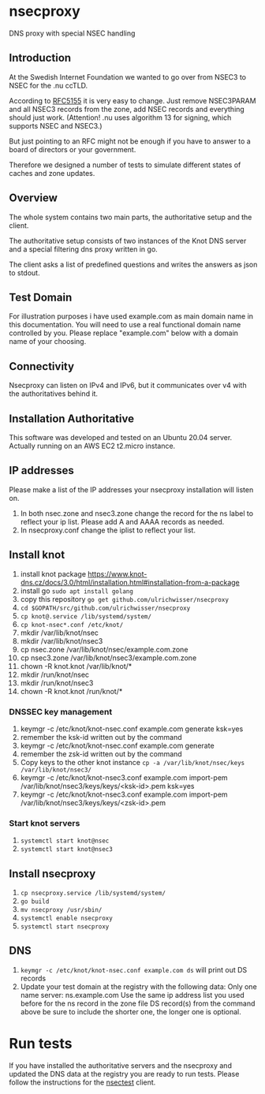 # nsecproxy
DNS proxy with special NSEC handling

## Introduction
At the Swedish Internet Foundation we wanted to go over from NSEC3 to NSEC for the .nu ccTLD.

According to [RFC5155](https://tools.ietf.org/html/rfc5155#section-10.5) it is very easy
to change. Just remove NSEC3PARAM and all NSEC3 records from the zone, add NSEC records
and everything should just work. (Attention! .nu uses algorithm 13 for signing, which supports NSEC and NSEC3.)

But just pointing to an RFC might not be enough if you have to answer to a board
of directors or your government.

Therefore we designed a number of tests to simulate different states of caches and
zone updates.

## Overview
The whole system contains two main parts, the authoritative setup and the client.

The authoritative setup consists of two instances of the Knot DNS server and a
special filtering dns proxy written in go.

The client asks a list of predefined questions and writes the answers as json to stdout.

## Test Domain
For illustration purposes i have used example.com as main domain name in this documentation.
You will need to use a real functional domain name controlled by you.
Please replace "example.com" below with a domain name of your choosing.

## Connectivity
Nsecproxy can listen on IPv4 and IPv6, but it communicates over v4 with the authoritatives behind it.

## Installation Authoritative
This software was developed and tested on an Ubuntu 20.04 server. Actually running on an AWS EC2 t2.micro instance.

## IP addresses
Please make a list of the IP addresses your nsecproxy installation will listen on.
1. In both nsec.zone and nsec3.zone change the record for the ns label to reflect
your ip list. Please add A and AAAA records as needed.
1. In nsecproxy.conf change the iplist to reflect your list.

## Install knot
1. install knot package https://www.knot-dns.cz/docs/3.0/html/installation.html#installation-from-a-package
1. install go `sudo apt install golang`
1. copy this repository `go get github.com/ulrichwisser/nsecproxy`
1. `cd $GOPATH/src/github.com/ulrichwisser/nsecproxy`
1. `cp knot@.service /lib/systemd/system/`
1. `cp knot-nsec*.conf /etc/knot/`
1. mkdir /var/lib/knot/nsec
1. mkdir /var/lib/knot/nsec3
1. cp nsec.zone /var/lib/knot/nsec/example.com.zone
1. cp nsec3.zone /var/lib/knot/nsec3/example.com.zone
1. chown -R knot.knot /var/lib/knot/*
1. mkdir /run/knot/nsec
1. mkdir /run/knot/nsec3
1. chown -R knot.knot /run/knot/*

### DNSSEC key management
1. keymgr -c /etc/knot/knot-nsec.conf example.com generate ksk=yes
1. remember the ksk-id written out by the command
1. keymgr -c /etc/knot/knot-nsec.conf example.com generate
1. remember the zsk-id written out by the command
1. Copy keys to the other knot instance `cp -a /var/lib/knot/nsec/keys /var/lib/knot/nsec3/`
1. keymgr -c /etc/knot/knot-nsec3.conf example.com import-pem /var/lib/knot/nsec3/keys/keys/&lt;ksk-id&gt;.pem ksk=yes
1. keymgr -c /etc/knot/knot-nsec3.conf example.com import-pem /var/lib/knot/nsec3/keys/keys/&lt;zsk-id&gt;.pem

### Start knot servers
1. `systemctl start knot@nsec`
1. `systemctl start knot@nsec3`

## Install nsecproxy
1. `cp nsecproxy.service /lib/systemd/system/`
1. `go build`
1. `mv nsecproxy /usr/sbin/`
1. `systemctl enable nsecproxy`
1. `systemctl start nsecproxy`

## DNS
1. `keymgr -c /etc/knot/knot-nsec.conf example.com ds` will print out DS records
1. Update your test domain at the registry with the following data:
   Only one name server: ns.example.com
   Use the same ip address list you used before for the ns record in the zone file
   DS record(s) from the command above be sure to include the shorter one, the longer one is optional.

# Run tests
If you have installed the authoritative servers and the nsecproxy and updated the DNS data at the registry
you are ready to run tests. Please follow the instructions for the [nsectest](https://github.com/ulrichwisser/nsecproxy/nsectest) client.
